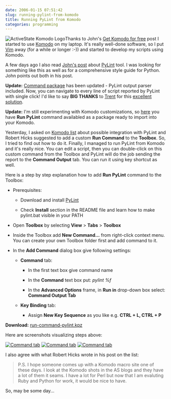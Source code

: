 ```yaml
---
date: 2006-01-15 07:51:42
slug: running-pylint-from-komodo
title: Running PyLint from Komodo
categories: programming
---
```


![ActiveState Komodo Logo](/images/logos/komodo-logo.gif)Thanks to John's [Get Komodo for free](http://thinkhole.org/wp/2005/12/30/get-komodo-for-free/) post I started to use [Komodo](https://www.activestate.com/Products/Komodo/) on my laptop. It's really well-done software, so I put [Vim](http://www.vim.org) away (for a while or longer :-)) and started to develop my scripts using Komodo.






A few days ago I also read [John's post](http://thinkhole.org/wp/2006/01/09/pylint/) about [PyLint](http://www.logilab.org/projects/pylint) tool. I was looking for something like this as well as for a comprehensive style guide for Python. John points out both in his post.







**Update:** [Command package](http://mateusz.loskot.net/2006/01/15/running-pylint-from-komodo/#download) has been updated - PyLint output parser included. Now, you can navigate to every line of script reported by PyLint with single click! I'd like to say **BIG THANKS** to [Trent](http://trentm.com) for this [excellent solution](http://mateusz.loskot.net/2006/01/15/running-pylint-from-komodo/#comment-10).







**Update:** I'm still experimenting with Komodo customizations, so [here](http://mateusz.loskot.net/2006/01/15/running-pylint-from-komodo/#download) you have **Run PyLint** command availabled as a package ready to import into your Komodo.







Yesterday, I asked on [Komodo list](http://aspn.activestate.com/ASPN/Mail/Browse/Threaded/komodo-discuss) about possible integration with PyLint and Robert Hicks suggested to add a custom **Run Command** to the **Toolbox**. So, I tried to find out how to do it. Finally, I managed to run PyLint from Komodo and it's really nice. You can edit a script, then you can double-click on this custom command from the Toolbox and PyLint will do the job sending the report to the **Command Output** tab. You can run it using key shortcut as well.






Here is a step by step explanation how to add **Run PyLint** command to the Toolbox:




    
  * Prerequisites:
    
        
    * Download and install [PyLint](http://www.logilab.org/projects/pylint)

        
    * Check **Install** section in the README file and learn how to make pylint.bat visible in your PATH

    
    

    
    
  * Open **Toolbox** by selecting **View** > **Tabs** > **Toolbox**


    
  * Inside the Toolbox add **New Command...** from right-click context menu. You can create your own Toolbox folder first and add command to it.

    
    
  * In the **Add Command** dialog box give following settings:    
        
        
    * **Command** tab:
            
            
      * In the first text box give command name

            
      * In the **Command** text box put: _pylint %f_

            
      * In the **Advanced Options** frame, in **Run in** drop-down box select: **Command Output Tab**

            
        

        
    * **Key Binding** tab:
            
            
      * Assign **New Key Sequence** as you like e.g. **CTRL + L, CTRL + P**

            
        

        
    









**Download:** [run-command-pylint.kpz](http://mateusz.loskot.net/download/tools/komodo/run-command-pylint.kpz)







Here are screenshots visualizing steps above:






[![Command tab](http://mateusz.loskot.net/gallery/_gallery_albums_store/software/komodo_pylint_integration_1.thumb.jpg)](http://mateusz.loskot.net/gallery/software/komodo_pylint_integration_1) [![Command tab](http://mateusz.loskot.net/gallery/_gallery_albums_store/software/komodo_pylint_integration_2.thumb.jpg)](http://mateusz.loskot.net/gallery/software/komodo_pylint_integration_2) [![Command tab](http://mateusz.loskot.net/gallery/_gallery_albums_store/software/komodo_pylint_integration_3.thumb.jpg)](http://mateusz.loskot.net/gallery/software/komodo_pylint_integration_3)






I also agree with what Robert Hicks wrote in his post on the list:



> P.S. I hope someone comes up with a Komodo macro site one of these days. I look at the Komodo shots in the AS blogs and they have a lot of them it seams. I have a lot for Perl but now that I am evaluting Ruby and Python for work, it would be nice to have.



So, may be some day...

